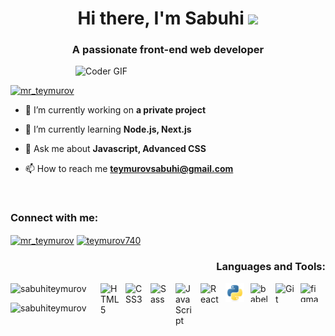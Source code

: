 <h1 align="center">Hi there, I'm Sabuhi <img
    src='https://emojis.slackmojis.com/emojis/images/1531849430/4246/blob-sunglasses.gif?1531849430'
    width='30'
  /></h1> 
<h3 align="center">A passionate front-end web developer</h3>
<img align="right" src="https://media.giphy.com/media/SWoSkN6DxTszqIKEqv/giphy.gif" alt="Coder GIF" width="400">
<br>
<p align="left"> <a href="https://twitter.com/mr_teymurov" target="blank"><img src="https://img.shields.io/twitter/follow/mr_teymurov?logo=twitter&style=for-the-badge" alt="mr_teymurov" /></a> </p>


- 🔭 I’m currently working on **a private project**

- 🌱 I’m currently learning **Node.js, Next.js**

- 💬 Ask me about **Javascript, Advanced CSS**

- 📫 How to reach me **teymurovsabuhi@gmail.com**

<br>
<h3 align="left">Connect with me:</h3>
<p align="left">
<a href="https://twitter.com/mr_teymurov" target="blank"><img align="center" src="https://raw.githubusercontent.com/rahuldkjain/github-profile-readme-generator/master/src/images/icons/Social/twitter.svg" alt="mr_teymurov" height="30" width="40" /></a>
<a href="https://instagram.com/teymurov740" target="blank"><img align="center" src="https://raw.githubusercontent.com/rahuldkjain/github-profile-readme-generator/master/src/images/icons/Social/instagram.svg" alt="teymurov740" height="30" width="40" /></a>
</p>

<h3 align="right">Languages and Tools:</h3>
<a href="https://www.figma.com/" target="_blank" rel="noreferrer"> <img align="right" style="padding-right:10px;" src="https://www.vectorlogo.zone/logos/figma/figma-icon.svg" alt="figma"  width="30px" height="30px"/> </a>
<a href="https://git-scm.com/" target="_blank" rel="noreferrer"> <img align="right" alt="Git" width="30px" src="https://cdn.jsdelivr.net/gh/devicons/devicon/icons/git/git-original.svg" style="padding-right:10px;" /> </a>
<a href="https://babeljs.io/" target="_blank" rel="noreferrer" > <img align="right" style="padding-right:10px;" src="https://www.vectorlogo.zone/logos/babeljs/babeljs-icon.svg" alt="babel" width="30px" height="30px" align="right" style="padding-right:10px;"/> </a>
<a href="https://www.python.org" target="_blank" rel="noreferrer"> <img align="right" style="padding-right:10px;" src="https://raw.githubusercontent.com/devicons/devicon/master/icons/python/python-original.svg" alt="python" width="30px" height="30px"/> </a>
<a href="https://reactjs.org/" target="_blank" rel="noreferrer"> <img align="right" alt="React" width="30px" src="https://cdn.jsdelivr.net/gh/devicons/devicon/icons/react/react-original.svg" style="padding-right:10px;" /> </a>
<a href="https://developer.mozilla.org/en-US/docs/Web/JavaScript" target="_blank" rel="noreferrer"> <img align="right" alt="JavaScript" width="30px" src="https://cdn.jsdelivr.net/gh/devicons/devicon/icons/javascript/javascript-original.svg" style="padding-right:10px;" /> </a>
<a href="https://sass-lang.com" target="_blank" rel="noreferrer"> <img align="right" alt="Sass" width="30px" src="https://cdn.jsdelivr.net/gh/devicons/devicon/icons/sass/sass-original.svg" style="padding-right:10px;" /> </a>
<a href="https://www.w3schools.com/css/" target="_blank" rel="noreferrer"> <img align="right" alt="CSS3" width="30px" src="https://cdn.jsdelivr.net/gh/devicons/devicon/icons/css3/css3-original.svg" style="padding-right:10px;" /> </a>
<a href="https://www.w3.org/html/" target="_blank" rel="noreferrer"> <img align="right" alt="HTML5" width="30px" src="https://cdn.jsdelivr.net/gh/devicons/devicon/icons/html5/html5-original.svg" style="padding-right:10px;" /> </a>

<p align="left"> <img src="https://komarev.com/ghpvc/?username=sabuhiteymurov&label=Profile%20views&color=0e75b6&style=flat" alt="sabuhiteymurov" /> </p>

<p><img align="left" src="https://github-readme-stats.vercel.app/api/top-langs?username=sabuhiteymurov&show_icons=true&locale=en&layout=compact" alt="sabuhiteymurov" /></p>

<!-- 
<p><img align="left" src="https://github-readme-streak-stats.herokuapp.com/?user=sabuhiteymurov&" alt="sabuhiteymurov" /></p> -->
